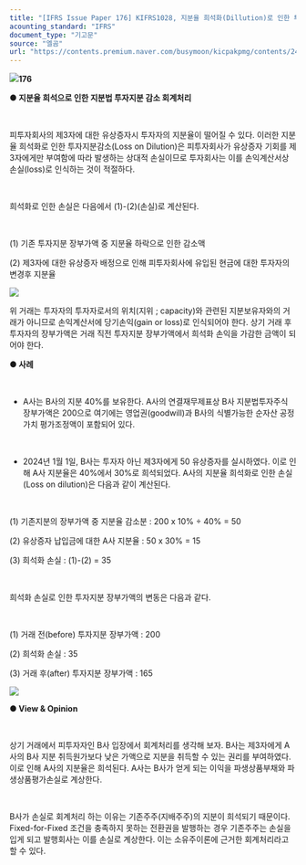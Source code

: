 ```yaml
---
title: "[IFRS Issue Paper 176] KIFRS1028, 지분율 희석화(Dillution)로 인한 투자지분의 감소 회계처리"
acounting_standard: "IFRS"
document_type: "기고문"
source: "엘곰"
url: "https://contents.premium.naver.com/busymoon/kicpakpmg/contents/240729145120652kp"
---
```

![](https://n2.news.naver.com/l.gif?type=content)**176**

**● 지분율 희석으로 인한 지분법 투자지분 감소 회계처리**

​

피투자회사의 제3자에 대한 유상증자시 투자자의 지분율이 떨어질 수 있다. 이러한 지분율 희석화로 인한 투자지분감소(Loss on Dilution)은 피투자회사가 유상증자 기회를 제3자에게만 부여함에 따라 발생하는 상대적 손실이므로 투자회사는 이를 손익계산서상 손실(loss)로 인식하는 것이 적절하다.

​

희석화로 인한 손실은 다음에서 (1)-(2)(손실)로 계산된다.

​

(1) 기존 투자지분 장부가액 중 지분율 하락으로 인한 감소액

(2) 제3자에 대한 유상증자 배정으로 인해 피투자회사에 유입된 현금에 대한 투자자의 변경후 지분율

![](https://scs-phinf.pstatic.net/MjAyNDA3MjlfMTEz/MDAxNzIyMjMxMjAyODM5.WOq-6e9D9UjtmKC__Y4HdkO29DeeCeeVI4aXzwLZv3sg.P9-76XtyZfhy0FL5SY5c0D9kNXYpXjGGq0rT7TMUbiUg.PNG/image.png?type=w800)

위 거래는 투자자의 투자자로서의 위치(지위 ; capacity)와 관련된 지분보유자와의 거래가 아니므로 손익계산서에 당기손익(gain or loss)로 인식되어야 한다. 상기 거래 후 투자자의 장부가액은 거래 직전 투자지분 장부가액에서 희석화 손익을 가감한 금액이 되어야 한다.

**● 사례**

**​**

- A사는 B사의 지분 40%를 보유한다. A사의 연결재무제표상 B사 지분법투자주식 장부가액은 200으로 여기에는 영업권(goodwill)과 B사의 식별가능한 순자산 공정가치 평가조정액이 포함되어 있다.

​

- 2024년 1월 1일, B사는 투자자 아닌 제3자에게 50 유상증자를 실시하였다. 이로 인해 A사 지분율은 40%에서 30%로 희석되었다. A사의 지분율 희석화로 인한 손실(Loss on dilution)은 다음과 같이 계산된다.

​

(1) 기존지분의 장부가액 중 지분율 감소분 : 200 x 10% ÷ 40% = 50

(2) 유상증자 납입금에 대한 A사 지분율 : 50 x 30% = 15

(3) 희석화 손실 : (1)-(2) = 35

​

희석화 손실로 인한 투자지분 장부가액의 변동은 다음과 같다.

​

(1) 거래 전(before) 투자지분 장부가액 : 200

(2) 희석화 손실 : 35

(3) 거래 후(after) 투자지분 장부가액 : 165

![](https://scs-phinf.pstatic.net/MjAyNDA3MjlfMzAg/MDAxNzIyMjMwNTY0Mzkw.LHNGEz8ecYtgxen2zv1IXV9x6aLF2_VMsfHkKhFdjjUg.7IbAM6hNgDzZUyhvghfG-hpDPSWzKCVtHh9XoGxl5ZIg.PNG/image.png?type=w800)

**● View & Opinion**

**​**

상기 거래에서 피투자자인 B사 입장에서 회계처리를 생각해 보자. B사는 제3자에게 A사의 B사 지분 취득원가보다 낮은 가액으로 지분을 취득할 수 있는 권리를 부여하였다. 이로 인해 A사의 지분율은 희석된다. A사는 B사가 얻게 되는 이익을 파생상품부채와 파생상품평가손실로 계상한다.

​

B사가 손실로 회계처리 하는 이유는 기존주주(지배주주)의 지분이 희석되기 때문이다. Fixed-for-Fixed 조건을 충족하지 못하는 전환권을 발행하는 경우 기존주주는 손실을 입게 되고 발행회사는 이를 손실로 계상한다. 이는 소유주이론에 근거한 회계처리라고 할 수 있다.